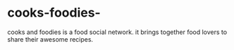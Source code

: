 # cooks-foodies-
cooks and foodies is a food social network. it brings together food lovers to share their awesome recipes.
